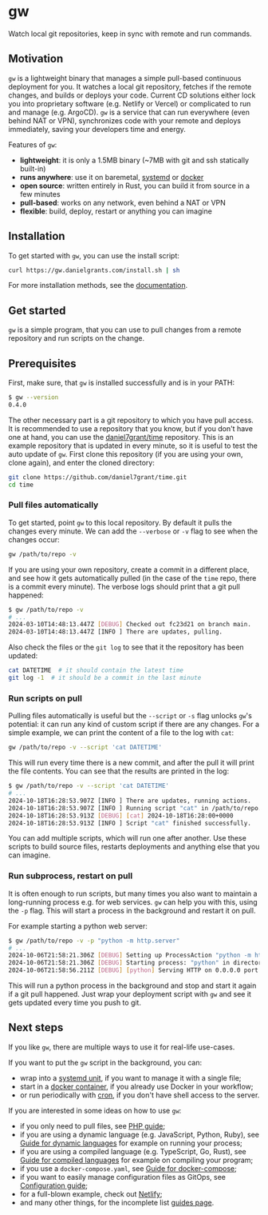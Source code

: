 # gw

Watch local git repositories, keep in sync with remote and run commands.

## Motivation

`gw` is a lightweight binary that manages a simple pull-based continuous deployment for you. It watches a local git repository, fetches if the remote changes, and builds or deploys your code. Current CD solutions either lock you into proprietary software (e.g. Netlify or Vercel) or complicated to run and manage (e.g. ArgoCD). `gw` is a service that can run everywhere (even behind NAT or VPN), synchronizes code with your remote and deploys immediately, saving your developers time and energy.

Features of `gw`:
- **lightweight**: it is only a 1.5MB binary (~7MB with git and ssh statically built-in)
- **runs anywhere**: use it on baremetal, [systemd](https://gw.danielgrants.com/usage/systemd.md) or [docker](https://gw.danielgrants.com/usage/docker.md)
- **open source**: written entirely in Rust, you can build it from source in a few minutes
- **pull-based**: works on any network, even behind a NAT or VPN
- **flexible**: build, deploy, restart or anything you can imagine

## Installation

To get started with `gw`, you can use the install script:

```sh
curl https://gw.danielgrants.com/install.sh | sh
```

For more installation methods, see the [documentation](https://gw.danielgrants.com/usage/installation/).

## Get started

`gw` is a simple program, that you can use to pull changes from a remote repository and run scripts on the change.

## Prerequisites

First, make sure, that `gw` is installed successfully and is in your PATH:

```sh
$ gw --version
0.4.0
```

The other necessary part is a git repository to which you have pull access. It is recommended to use a repository that you know, but if you don't have one at hand, you can use the [daniel7grant/time](https://github.com/daniel7grant/time) repository. This is an example repository that is updated in every minute, so it is useful to test the auto update of `gw`. First clone this repository (if you are using your own, clone again), and enter the cloned directory:

```sh
git clone https://github.com/daniel7grant/time.git
cd time
```

### Pull files automatically

To get started, point `gw` to this local repository. By default it pulls the changes every minute. We can add the `--verbose` or `-v` flag to see when the changes occur:

```sh
gw /path/to/repo -v
```

If you are using your own repository, create a commit in a different place, and see how it gets automatically pulled (in the case of the `time` repo, there is a commit every minute). The verbose logs should print that a git pull happened:

```sh
$ gw /path/to/repo -v
# ...
2024-03-10T14:48:13.447Z [DEBUG] Checked out fc23d21 on branch main.
2024-03-10T14:48:13.447Z [INFO ] There are updates, pulling.
```

Also check the files or the `git log` to see that it the repository has been updated:

```sh
cat DATETIME  # it should contain the latest time
git log -1  # it should be a commit in the last minute
```

### Run scripts on pull

Pulling files automatically is useful but the `--script` or `-s` flag unlocks `gw`'s potential: it can run any kind of custom script if there are any changes. For a simple example, we can print the content of a file to the log with `cat`:

```sh
gw /path/to/repo -v --script 'cat DATETIME'
```

This will run every time there is a new commit, and after the pull it will print the file contents. You can see that the results are printed in the log:

```sh
$ gw /path/to/repo -v --script 'cat DATETIME'
# ...
2024-10-18T16:28:53.907Z [INFO ] There are updates, running actions.
2024-10-18T16:28:53.907Z [INFO ] Running script "cat" in /path/to/repo.
2024-10-18T16:28:53.913Z [DEBUG] [cat] 2024-10-18T16:28:00+0000
2024-10-18T16:28:53.913Z [INFO ] Script "cat" finished successfully.
```

You can add multiple scripts, which will run one after another. Use these scripts to build source files, restarts deployments and anything else that you can imagine.

### Run subprocess, restart on pull

It is often enough to run scripts, but many times you also want to maintain a long-running process e.g. for web services. `gw` can help you with this, using the `-p` flag. This will start a process in the background and restart it on pull.

For example starting a python web server:

```sh
$ gw /path/to/repo -v -p "python -m http.server"
# ...
2024-10-06T21:58:21.306Z [DEBUG] Setting up ProcessAction "python -m http.server" on change.
2024-10-06T21:58:21.306Z [DEBUG] Starting process: "python" in directory /path/to/repo.
2024-10-06T21:58:56.211Z [DEBUG] [python] Serving HTTP on 0.0.0.0 port 8000 (http://0.0.0.0:8000/) ...
```

This will run a python process in the background and stop and start it again if a git pull happened. Just wrap your deployment script with `gw` and see it gets updated every time you push to git.

## Next steps

If you like `gw`, there are multiple ways to use it for real-life use-cases.

If you want to put the `gw` script in the background, you can:

- wrap into a [systemd unit](https://gw.danielgrants.com/usage/systemd), if you want to manage it with a single file;
- start in a [docker container](https://gw.danielgrants.com/usage/docker), if you already use Docker in your workflow;
- or run periodically with [cron](https://gw.danielgrants.com/usage/crontab), if you don't have shell access to the server.

If you are interested in some ideas on how to use `gw`:

- if you only need to pull files, see [PHP guide](https://gw.danielgrants.com/guides/php);
- if you are using a dynamic language (e.g. JavaScript, Python, Ruby), see [Guide for dynamic languages](https://gw.danielgrants.com/guides/dynamic) for example on running your process;
- if you are using a compiled language (e.g. TypeScript, Go, Rust), see [Guide for compiled languages](https://gw.danielgrants.com/guides/compiled) for example on compiling your program;
- if you use a `docker-compose.yaml`, see [Guide for docker-compose](guides/docker-compose);
- if you want to easily manage configuration files as GitOps, see [Configuration guide](https://gw.danielgrants.com/guides/configuration);
- for a full-blown example, check out [Netlify](https://gw.danielgrants.com/guides/netlify);
- and many other things, for the incomplete list [guides page](https://gw.danielgrants.com/guides).
